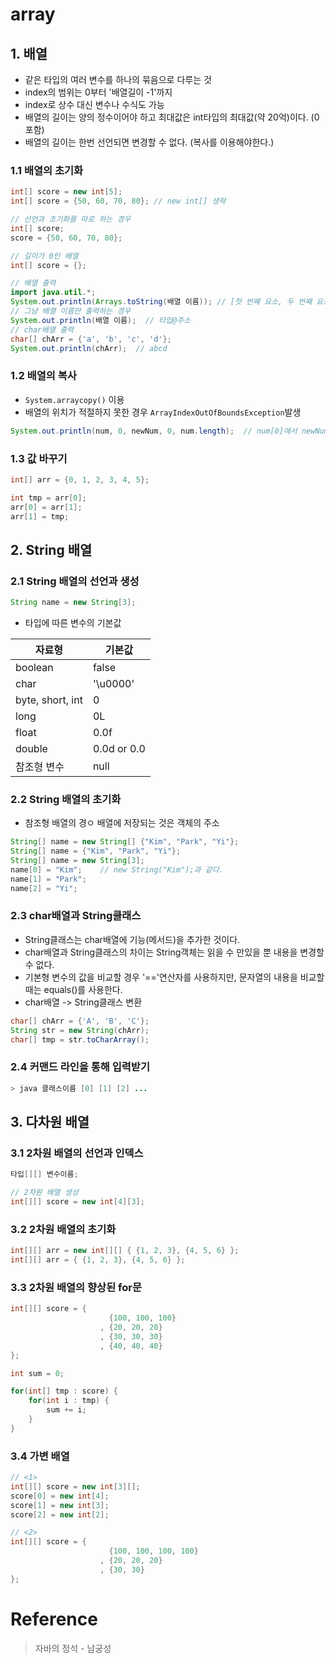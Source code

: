 # array

## 1. 배열
- 같은 타입의 여러 변수를 하나의 묶음으로 다루는 것
- index의 범위는 0부터 '배열길이 -1'까지
- index로 상수 대신 변수나 수식도 가능
- 배열의 길이는 양의 정수이어야 하고 최대값은 int타입의 최대값(약 20억)이다. (0포함)
- 배열의 길이는 한번 선언되면 변경할 수 없다. (복사를 이용해야한다.)

### 1.1 배열의 초기화
```java
int[] score = new int[5];
int[] score = {50, 60, 70, 80}; // new int[] 생략

// 선언과 초기화를 따로 하는 경우
int[] score;
score = {50, 60, 70, 80};

// 길이가 0인 배열
int[] score = {};

// 배열 출력
import java.util.*;
System.out.println(Arrays.toString(배열 이름)); // [첫 번째 요소, 두 번째 요소 ... ]
// 그냥 배열 이름만 출력하는 경우
System.out.println(배열 이름);  // 타입@주소
// char배열 출력
char[] chArr = {'a', 'b', 'c', 'd'};
System.out.println(chArr);  // abcd
```

### 1.2 배열의 복사
- `System.arraycopy()` 이용
- 배열의 위치가 적절하지 못한 경우 `ArrayIndexOutOfBoundsException`발생
```java
System.out.println(num, 0, newNum, 0, num.length);  // num[0]에서 newNum[0]으로 num.length개의 데이터 복사
```

### 1.3 값 바꾸기
```java
int[] arr = {0, 1, 2, 3, 4, 5};

int tmp = arr[0];
arr[0] = arr[1];
arr[1] = tmp;
```

## 2. String 배열

### 2.1 String 배열의 선언과 생성
```java
String name = new String[3];
```

- 타입에 따른 변수의 기본값

| 자료형 | 기본값 |
|---|---|
| boolean | false |
| char | '\u0000' |
| byte, short, int | 0 |
| long | 0L |
| float | 0.0f |
| double | 0.0d or 0.0 |
| 참조형 변수 | null |

### 2.2 String 배열의 초기화
- 참조형 배열의 경ㅇ 배열에 저장되는 것은 객체의 주소
```java
String[] name = new String[] {"Kim", "Park", "Yi"};
String[] name = {"Kim", "Park", "Yi"};
String[] name = new String[3];
name[0] = "Kim";    // new String("Kim");과 같다.
name[1] = "Park";
name[2] = "Yi";
```

### 2.3 char배열과 String클래스
- String클래스는 char배열에 기능(메서드)을 추가한 것이다.
- char배열과 String클래스의 차이는 String객체는 읽을 수 만있을 뿐 내용을 변경할 수 없다.
- 기본형 변수의 값을 비교할 경우 '=='연산자를 사용하지만, 문자열의 내용을 비교할 때는 equals()를 사용한다.
- char배열 -> String클래스 변환
```java
char[] chArr = {'A', 'B', 'C'};
String str = new String(chArr);
char[] tmp = str.toCharArray();
```

### 2.4 커맨드 라인을 통해 입력받기
```java
> java 클래스이름 [0] [1] [2] ...
```

## 3. 다차원 배열

### 3.1 2차원 배열의 선언과 인덱스
```java
타입[][] 변수이름;
```
```java
// 2차원 배열 생성
int[][] score = new int[4][3];
```

### 3.2 2차원 배열의 초기화
```java
int[][] arr = new int[][] { {1, 2, 3}, {4, 5, 6} };
int[][] arr = { {1, 2, 3}, {4, 5, 6} };
```

### 3.3 2차원 배열의 향상된 for문
```java
int[][] score = {
                      {100, 100, 100}
                    , {20, 20, 20}
                    , {30, 30, 30}
                    , {40, 40, 40}
};

int sum = 0;

for(int[] tmp : score) {
    for(int i : tmp) {
        sum += i;
    }
}
```

### 3.4 가변 배열
```java
// <1>
int[][] score = new int[3][];
score[0] = new int[4];
score[1] = new int[3];
score[2] = new int[2];

// <2>
int[][] score = {
                      {100, 100, 100, 100}
                    , {20, 20, 20}
                    , {30, 30}
};
```

# Reference
> 자바의 정석 - 남궁성
